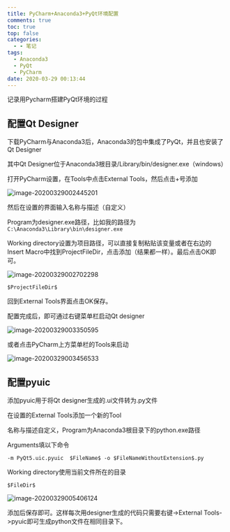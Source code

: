 ```yaml
---
title: PyCharm+Anaconda3+PyQt环境配置
comments: true
toc: true
top: false
categories:
  - - 笔记
tags:
  - Anaconda3
  - PyQt
  - PyCharm
date: 2020-03-29 00:13:44
---
```


记录用Pycharm搭建PyQt环境的过程

<!-- more -->

## 配置Qt Designer

下载PyCharm与Anaconda3后，Anaconda3的包中集成了PyQt，并且也安装了Qt Designer

其中Qt Designer位于Anaconda3根目录/Library/bin/designer.exe（windows）

打开PyCharm设置，在Tools中点击External Tools，然后点击+号添加

![image-20200329002445201](https://gitee.com/lluuiq/blog_img/raw/master/img/20200329003506.png)

然后在设置的界面输入名称与描述（自定义）

Program为designer.exe路径，比如我的路径为`C:\Anaconda3\Library\bin\designer.exe`

Working directory设置为项目路径，可以直接复制粘贴该变量或者在右边的Insert Macro中找到ProjectFileDir，点击添加（结果都一样）。最后点击OK即可。

![image-20200329002702298](https://gitee.com/lluuiq/blog_img/raw/master/img/20200329003510.png)

```
$ProjectFileDir$
```

回到External Tools界面点击OK保存。

配置完成后，即可通过右键菜单栏启动Qt designer

![image-20200329003350595](https://gitee.com/lluuiq/blog_img/raw/master/img/20200329003512.png)

或者点击PyCharm上方菜单栏的Tools来启动

![image-20200329003456533](https://gitee.com/lluuiq/blog_img/raw/master/img/20200329003514.png)

## 配置pyuic

添加pyuic用于将Qt designer生成的.ui文件转为.py文件

在设置的External Tools添加一个新的Tool

名称与描述自定义，Program为Anaconda3根目录下的python.exe路径

Arguments填以下命令

```
-m PyQt5.uic.pyuic  $FileName$ -o $FileNameWithoutExtension$.py
```

Working directory使用当前文件所在的目录

```
$FileDir$
```

![image-20200329005406124](https://gitee.com/lluuiq/blog_img/raw/master/img/20200331181240.png)

添加后保存即可。这样每次用designer生成的代码只需要右键->External Tools->pyuic即可生成python文件在相同目录下。